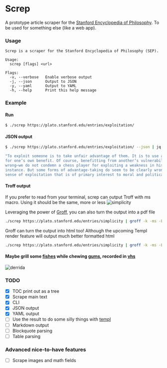 # Screp
A prototype article scraper for the [Stanford Encyclopedia of Philosophy](https://plato.stanford.edu). To be used for something else (like a web app).

### Usage
```
Screp is a scraper for the Stanford Encyclopedia of Philosophy (SEP).

Usage:
  screp [flags] <url>

Flags:
  -v, --verbose   Enable verbose output
  -j, --json      Output to JSON
  -y, --yaml      Output to YAML
  -h, --help      Print this help message

```
### Example
#### Run

``` sh
$ ./screp https://plato.stanford.edu/entries/exploitation/
```

#### JSON output
```sh
$ ./screp https://plato.stanford.edu/entries/exploitation/ --json | jq .preamble[0]

"To exploit someone is to take unfair advantage of them. It is to use another person’s vulnerability
for one’s own benefit. Of course, benefitting from another’s vulnerability is not always morally
wrong—we do not condemn a chess player for exploiting a weakness in his opponent’s defence, for
instance. But some forms of advantage-taking do seem to be clearly wrong, and it is this normative
sense of exploitation that is of primary interest to moral and political philosophers."
```

#### Troff output
If you prefer to read from your terminal, screp can output Troff with ms macro. Using it should be the same, more or less
![simplicity](docs/simplicity.gif)

Leveraging the power of [Groff](https://www.gnu.org/software/groff/), you can also turn the output into a pdf file
```sh
./screp https://plato.stanford.edu/entries/simplicity | groff -k -ms -E -Tpdf > output.pdf
```

Groff can turn the output into html too! Although the upcoming Templ render feature will output much better formatted html
```sh
./screp https://plato.stanford.edu/entries/simplicity | groff -k -ms -E -Thtml > output.html
```

#### Maybe grill some [fishes](https://fishshell.com/) while chewing [gums](https://github.com/charmbracelet/gum), recorded in [vhs](https://github.com/charmbracelet/vhs)
![derrida](docs/derrida.gif)

### TODO
- [x] TOC print out as a tree
- [x] Scrape main text
- [x] CLI
- [x] JSON output
- [x] YAML output
- [ ] Use the result to do some silly things with [templ](https://templ.guide)
- [ ] Markdown output
- [ ] Blockquote parsing
- [ ] Table parsing

### Advanced nice-to-have features
- [ ] Scrape images and math fields
